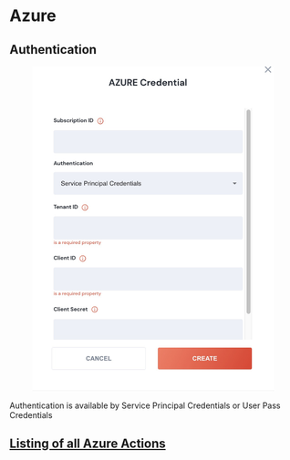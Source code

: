 # Azure


## Authentication

<figure><img src="../../../.gitbook/assets/Screenshot 2023-04-11 at 11.19.49.jpg" alt=""><figcaption></figcaption></figure>

Authentication is available by Service Principal Credentials or User Pass Credentials

## [Listing of all Azure Actions](action\_azure/)